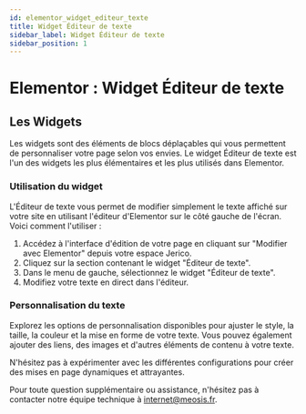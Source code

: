 ```yaml
---
id: elementor_widget_editeur_texte
title: Widget Éditeur de texte
sidebar_label: Widget Éditeur de texte
sidebar_position: 1
---
```


# Elementor : Widget Éditeur de texte

## Les Widgets

Les widgets sont des éléments de blocs déplaçables qui vous permettent de personnaliser votre page selon vos envies. Le widget Éditeur de texte est l'un des widgets les plus élémentaires et les plus utilisés dans Elementor.

### Utilisation du widget

L'Éditeur de texte vous permet de modifier simplement le texte affiché sur votre site en utilisant l'éditeur d'Elementor sur le côté gauche de l'écran. Voici comment l'utiliser :

1. Accédez à l'interface d'édition de votre page en cliquant sur "Modifier avec Elementor" depuis votre espace Jerico.
2. Cliquez sur la section contenant le widget "Éditeur de texte".
3. Dans le menu de gauche, sélectionnez le widget "Éditeur de texte".
4. Modifiez votre texte en direct dans l'éditeur.

### Personnalisation du texte

Explorez les options de personnalisation disponibles pour ajuster le style, la taille, la couleur et la mise en forme de votre texte. Vous pouvez également ajouter des liens, des images et d'autres éléments de contenu à votre texte.

N'hésitez pas à expérimenter avec les différentes configurations pour créer des mises en page dynamiques et attrayantes.

Pour toute question supplémentaire ou assistance, n'hésitez pas à contacter notre équipe technique à internet@meosis.fr.
